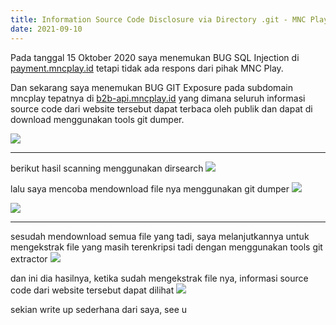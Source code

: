 ```yaml
---
title: Information Source Code Disclosure via Directory .git - MNC Play
date: 2021-09-10
---
```


Pada tanggal 15 Oktober 2020 saya menemukan BUG SQL Injection di [payment.mncplay.id](https://payment.mncplay.id) tetapi tidak ada respons dari pihak MNC Play.

Dan sekarang saya menemukan BUG GIT Exposure pada subdomain mncplay tepatnya di [b2b-api.mncplay.id](https://b2b-api.mncplay.id) yang dimana seluruh informasi source code dari website tersebut dapat terbaca oleh publik dan dapat di download menggunakan tools git dumper.

![](https://cdn.buayalaut.co/mncplay/Screenshot_7.png)

___

berikut hasil scanning menggunakan dirsearch
![](https://cdn.buayalaut.co/mncplay/Screenshot_2021-09-10_06_07_14.png)

lalu saya mencoba mendownload file nya menggunakan git dumper
![](https://cdn.buayalaut.co/mncplay/Screenshot_2021-09-09_20_54_24.png)

![](https://cdn.buayalaut.co/mncplay/Screenshot_2021-09-09_20_54_53.png)

___

sesudah mendownload semua file yang tadi, saya melanjutkannya untuk mengekstrak file yang masih terenkripsi tadi dengan menggunakan tools git extractor
![](https://cdn.buayalaut.co/mncplay/Screenshot_2021-09-09_20_55_11.png)

dan ini dia hasilnya, ketika sudah mengekstrak file nya, informasi source code dari website tersebut dapat dilihat
![](https://cdn.buayalaut.co/mncplay/Screenshot_2021-09-09_20_55_34.png)

sekian write up sederhana dari saya, see u